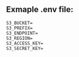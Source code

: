 ## Exmaple .env file:

```
S3_BUCKET=
S3_PREFIX=
S3_ENDPOINT=
S3_REGION=
S3_ACCESS_KEY=
S3_SECRET_KEY=
```

